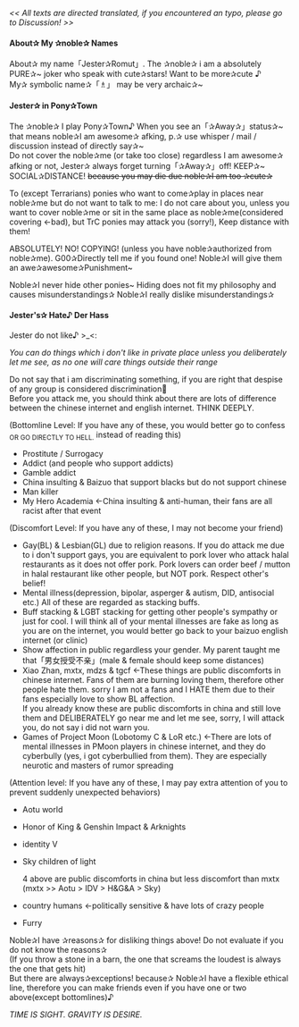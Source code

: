 *<< All texts are directed translated, if you encountered an typo, please go to Discussion! >>*

#### About✰ My ✰noble✰ Names


About✰ my name「Jester✰Romut」. The ✰noble✰ i am a absolutely PURE✰\~ joker who speak with cute✰stars! Want to be more✰cute ♪<br>
My✰ symbolic name✰「♗」 may be very archaic✰~

#### Jester✰ in Pony✰Town

The ✰noble✰ I play Pony✰Town♪ When you see an「✰Away✰」status✰\~ that means noble✰I am awesome✰ afking, p.✰ use whisper / mail / discussion instead of directly say✰\~<br>
Do not cover the noble✰me (or take too close) regardless I am awesome✰ afking or not, Jester✰ always forget turning「✰Away✰」off! KEEP✰\~ SOCIAL✰DISTANCE! ~~because you may die due noble✰I am too ✰cute✰~~<br>

To (except Terrarians) ponies who want to come✰play in places near noble✰me but do not want to talk to me: I do not care about you, unless you want to cover noble✰me or sit in the same place as noble✰me(considered covering ←bad), but TrC ponies may attack you (sorry!), Keep distance with them!


ABSOLUTELY! NO! COPYING! (unless you have noble✰authorized from noble✰me). G00✰Directly tell me if you found one! Noble✰I will give them an awe✰awesome✰Punishment\~


Noble✰I never hide other ponies\~ Hiding does not fit my philosophy and causes misunderstandings✰ Noble✰I really dislike misunderstandings✰

#### Jester's✰ Hate♪ Der Hass

Jester do not like♪ >_<:


*You can do things which i don't like in private place unless you deliberately let me see, as no one will care things outside their range*


Do not say that i am discriminating something, if you are right that despise of any group is considered discrimination🧐<br>
Before you attack me, you should think about there are lots of difference between the chinese internet and english internet. THINK DEEPLY.


(Bottomline Level: If you have any of these, you would better go to confess <sub>OR GO DIRECTLY TO HELL.</sub> instead of reading this)


- Prostitute / Surrogacy
- Addict (and people who support addicts)
- Gamble addict
- China insulting & Baizuo that support blacks but do not support chinese
- Man killer
- My Hero Academia ←China insulting & anti-human, their fans are all racist after that event


(Discomfort Level: If you have any of these, I may not become your friend)


- Gay(BL) & Lesbian(GL) due to religion reasons. If you do attack me due to i don't support gays, you are equivalent to pork lover who attack halal restaurants as it does not offer pork. Pork lovers can order beef / mutton in halal restaurant like other people, but NOT pork. Respect other's belief!
- Mental illness(depression, bipolar, asperger & autism, DID, antisocial etc.) All of these are regarded as stacking buffs. 
- Buff stacking & LGBT stacking for getting other people's sympathy or just for cool. I will think all of your mental illnesses are fake as long as you are on the internet, you would better go back to your baizuo english internet (or clinic)
- Show affection in public regardless your gender. My parent taught me that「男女授受不亲」(male & female should keep some distances)
- Xiao Zhan, mxtx, mdzs & tgcf ←These things are public discomforts in chinese internet. Fans of them are burning loving them, therefore other people hate them. sorry I am not a fans and I HATE them due to their fans especially love to show BL affection.<br>
If you already know these are public discomforts in china and still love them and DELIBERATELY go near me and let me see, sorry, I will attack you, do not say i did not warn you.
- Games of Project Moon (Lobotomy C & LoR etc.) ←There are lots of mental illnesses in PMoon players in chinese internet, and they do cyberbully (yes, i got cyberbullied from them). They are especially neurotic and masters of rumor spreading


(Attention level: If you have any of these, I may pay extra attention of you to prevent suddenly unexpected behaviors)


- Aotu world
- Honor of King & Genshin Impact & Arknights
- identity V
- Sky children of light

  4 above are public discomforts in china but less discomfort than mxtx (mxtx >> Aotu > IDV > H&G&A > Sky)

- country humans ←politically sensitive & have lots of crazy people
- Furry


Noble✰I have ✰reasons✰ for disliking things above! Do not evaluate if you do not know the reasons✰<br>
(If you throw a stone in a barn, the one that screams the loudest is always the one that gets hit)<br>
But there are always✰exceptions! because✰ Noble✰I have a flexible ethical line, therefore you can make friends even if you have one or two above(except bottomlines)♪

*TIME IS SIGHT. GRAVITY IS DESIRE.*